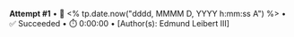 **Attempt #1** • 📆 <% tp.date.now("dddd, MMMM D, YYYY h:mm:ss A") %> • ✅ Succeeded • ⏱️ 0:00:00 • \[Author(s): Edmund Leibert III\]